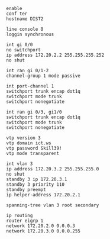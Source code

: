 ```shell
enable
conf ter
hostname DIST2
```
```shell
line console 0
loggin synchronous
```
```shell
int gi 0/0
no switchport
ip address 172.20.2.2 255.255.255.252
no shut
```
```shell
int ran gi 0/1-2
channel-group 1 mode passive
```
```shell
int port-channel 1
switchport trunk encap dot1q
switchport mode trunk
switchport nonegotiate
```
```shell
int ran gi 0/3, gi1/0
switchport trunk encap dot1q
switchport mode trunk
switchport nonegotiate
```
```shell
vtp version 3
vtp domain ict.ws
vtp password Skill39!
vtp mode transparent
```
```shell
int vlan 3
ip address 172.20.3.2 255.255.255.0
no shut
standby 3 ip 172.20.3.1
standby 3 priority 110
standby preempt
ip helper-address 172.20.2.1
```
```shell
spanning-tree vlan 3 root secondary
```
```shell
ip routing
router eigrp 1
network 172.20.2.0 0.0.0.3
network 172.20.3.0 0.0.0.255
```

